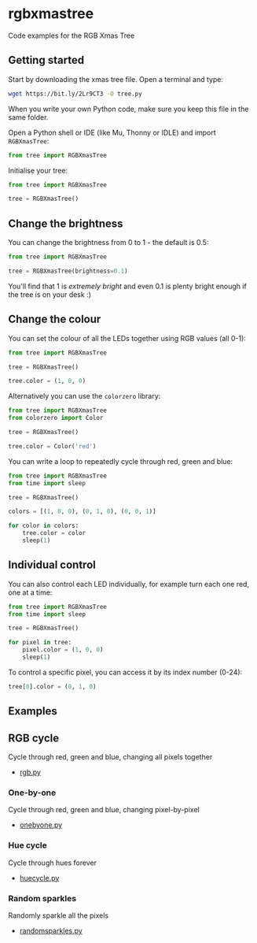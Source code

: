 # rgbxmastree

Code examples for the RGB Xmas Tree

## Getting started

Start by downloading the xmas tree file. Open a terminal and type:

```bash
wget https://bit.ly/2Lr9CT3 -O tree.py
```

When you write your own Python code, make sure you keep this file in the same
folder.

Open a Python shell or IDE (like Mu, Thonny or IDLE) and import `RGBXmasTree`:

```python
from tree import RGBXmasTree
```

Initialise your tree:

```python
from tree import RGBXmasTree

tree = RGBXmasTree()
```

## Change the brightness

You can change the brightness from 0 to 1 - the default is 0.5:

```python
from tree import RGBXmasTree

tree = RGBXmasTree(brightness=0.1)
```

You'll find that 1 is _extremely bright_ and even 0.1 is plenty bright enough if
the tree is on your desk :)

## Change the colour

You can set the colour of all the LEDs together using RGB values (all 0-1):

```python
from tree import RGBXmasTree

tree = RGBXmasTree()

tree.color = (1, 0, 0)
```

Alternatively you can use the `colorzero` library:

```python
from tree import RGBXmasTree
from colorzero import Color

tree = RGBXmasTree()

tree.color = Color('red')
```

You can write a loop to repeatedly cycle through red, green and blue:

```python
from tree import RGBXmasTree
from time import sleep

tree = RGBXmasTree()

colors = [(1, 0, 0), (0, 1, 0), (0, 0, 1)]

for color in colors:
    tree.color = color
    sleep(1)
```

## Individual control

You can also control each LED individually, for example turn each one red, one
at a time:

```python
from tree import RGBXmasTree
from time import sleep

tree = RGBXmasTree()

for pixel in tree:
    pixel.color = (1, 0, 0)
    sleep(1)
```

To control a specific pixel, you can access it by its index number (0-24):

```python
tree[0].color = (0, 1, 0)
```

## Examples

## RGB cycle

Cycle through red, green and blue, changing all pixels together

- [rgb.py](examples/rgb.py)

### One-by-one

Cycle through red, green and blue, changing pixel-by-pixel

- [onebyone.py](examples/onebyone.py)

### Hue cycle

Cycle through hues forever

- [huecycle.py](examples/huecycle.py)

### Random sparkles

Randomly sparkle all the pixels

- [randomsparkles.py](examples/randomsparkles.py)
